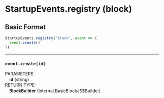 # StartupEvents.registry (block)

## Basic Format
```js
StartupEvents.registry('block', event => {
  event.create()
})
```

---

### `event.create(id)`

PARAMETERS:  
　**id** (string)  
RETURN TYPE:  
　**BlockBuilder** (Internal.BasicBlockJS$Builder)